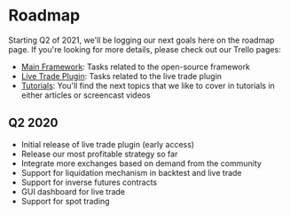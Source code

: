 # Roadmap

Starting Q2 of 2021, we'll be logging our next goals here on the roadmap page. If you're looking for more details, please check out our Trello pages:

- [Main Framework](https://trello.com/b/V79M1DG3/main-framework): Tasks related to the open-source framework 
- [Live Trade Plugin](https://trello.com/b/F9Eb0wW5/live-trade-plugin): Tasks related to the live trade plugin 
- [Tutorials](https://trello.com/b/4FvJe60e/tutorials-article-and-video): You'll find the next topics that we like to cover in tutorials in either articles or screencast videos


## Q2 2020

- Initial release of live trade plugin (early access)
- Release our most profitable strategy so far 
- Integrate more exchanges based on demand from the community 
- Support for liquidation mechanism in backtest and live trade
- Support for inverse futures contracts
- GUI dashboard for live trade 
- Support for spot trading 